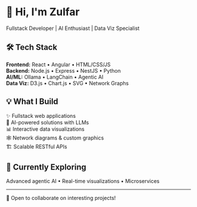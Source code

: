 # 👋 Hi, I'm Zulfar

Fullstack Developer | AI Enthusiast | Data Viz Specialist

## 🛠️ Tech Stack

**Frontend:** React • Angular • HTML/CSS/JS  
**Backend:** Node.js • Express • NestJS  • Python  
**AI/ML:** Ollama • LangChain • Agentic AI  
**Data Viz:** D3.js • Chart.js • SVG • Network Graphs

## 💡 What I Build

✨ Fullstack web applications  
🤖 AI-powered solutions with LLMs  
📊 Interactive data visualizations  
🕸️ Network diagrams & custom graphics  
🏗️ Scalable RESTful APIs

## 🌱 Currently Exploring

Advanced agentic AI • Real-time visualizations • Microservices

---

💬 Open to collaborate on interesting projects!

